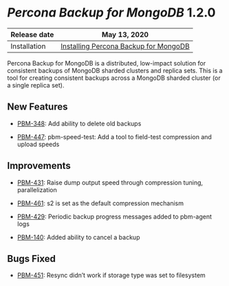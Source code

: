 # *Percona Backup for MongoDB* 1.2.0

| Release date | May 13, 2020   |
|------------- | ---------------|
| Installation | [Installing Percona Backup for MongoDB](../installation.md) |


Percona Backup for MongoDB is a distributed, low-impact solution for consistent backups of MongoDB
sharded clusters and replica sets. This is a tool for creating consistent backups
across a MongoDB sharded cluster (or a single replica set).

## New Features

* [PBM-348](https://jira.percona.com/browse/PBM-348): Add ability to delete old backups

* [PBM-447](https://jira.percona.com/browse/PBM-447): pbm-speed-test: Add a tool to field-test compression and upload speeds

## Improvements

* [PBM-431](https://jira.percona.com/browse/PBM-431): Raise dump output speed through compression tuning, parallelization

* [PBM-461](https://jira.percona.com/browse/PBM-461): s2 is set as the default compression mechanism

* [PBM-429](https://jira.percona.com/browse/PBM-429): Periodic backup progress messages added to pbm-agent logs

* [PBM-140](https://jira.percona.com/browse/PBM-140): Added ability to cancel a backup

## Bugs Fixed

* [PBM-451](https://jira.percona.com/browse/PBM-451): Resync didn’t work if storage type was set to filesystem
